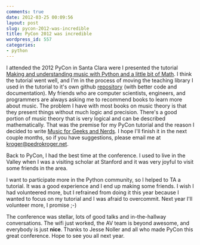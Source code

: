 ```yaml
---
comments: true
date: 2012-03-25 00:09:56
layout: post
slug: pycon-2012-was-incredible
title: PyCon 2012 was incredible
wordpress_id: 557
categories:
- python
---
```


I attended the 2012 PyCon in Santa Clara were I presented the tutorial
[Making and understanding music with Python and a little bit of Math].
I think the tutorial went well, and I'm in the process of moving the
teaching library I used in the tutorial to it's own github
[repository] (with better code and documentation). My friends who are
computer scientists, engineers, and programmers are always asking me
to recommend books to learn more about music. The problem I have with
most books on music theory is that they present things without much
logic and precision. There's a good portion of music theory that is
very logical and can be described mathematically.  That was the
premise for my PyCon tutorial and the reason I decided to write
[Music for Geeks and Nerds]. I hope I'll finish it in the next couple
months, so if you have suggestions, please email me at
kroger@pedrokroger.net.

<!-- more -->

Back to PyCon, I had the best time at the conference. I used to live
in the Valley when I was a visiting scholar at Stanford and it was
very joyful to visit some friends in the area.

I want to participate more in the Python community, so I helped to TA
a tutorial. It was a good experience and I end up making some friends.
I wish I had volunteered more, but I refrained from doing it this year
because I wanted to focus on my tutorial and I was afraid to
overcommit. Next year I'll volunteer more, I promise ;-)

The conference was stellar, lots of good talks and in-the-hallway
conversations. The wifi just worked, the AV team is beyond awesome,
and everybody is just **nice**. Thanks to Jesse Noller and all who
made PyCon this great conference. Hope to see you all next year.

<!-- Links -->

[Making and understanding music with Python and a little bit of Math]: https://us.pycon.org/2012/schedule/presentation/148/
[repository]: https://github.com/kroger/pyknon
[Music for Geeks and Nerds]: http://musicforgeeksandnerds.com/
